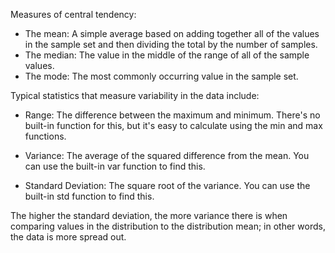 Measures of central tendency:
- The mean: A simple average based on adding together all of the values in the sample set and then dividing the total by the number of samples.
- The median: The value in the middle of the range of all of the sample values.
- The mode: The most commonly occurring value in the sample set.
  
Typical statistics that measure variability in the data include:

- Range: The difference between the maximum and minimum. There's no built-in function for this, but it's easy to calculate using the min and max functions.

- Variance: The average of the squared difference from the mean. You can use the built-in var function to find this.

- Standard Deviation: The square root of the variance. You can use the built-in std function to find this.

The higher the standard deviation, the more variance there is when comparing values in the distribution to the distribution mean; in other words, the data is more spread out.
